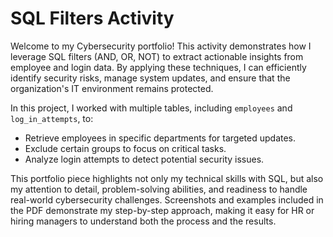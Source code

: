 # SQL Filters Activity

Welcome to my Cybersecurity portfolio! This activity demonstrates how I leverage SQL filters (AND, OR, NOT) to extract actionable insights from employee and login data. By applying these techniques, I can efficiently identify security risks, manage system updates, and ensure that the organization's IT environment remains protected.

In this project, I worked with multiple tables, including `employees` and `log_in_attempts`, to:  
- Retrieve employees in specific departments for targeted updates.  
- Exclude certain groups to focus on critical tasks.  
- Analyze login attempts to detect potential security issues.

This portfolio piece highlights not only my technical skills with SQL, but also my attention to detail, problem-solving abilities, and readiness to handle real-world cybersecurity challenges. Screenshots and examples included in the PDF demonstrate my step-by-step approach, making it easy for HR or hiring managers to understand both the process and the results.
